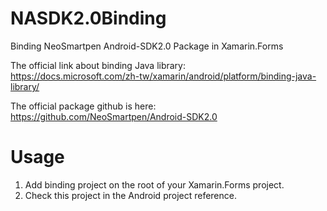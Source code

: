 # NASDK2.0Binding
Binding NeoSmartpen Android-SDK2.0 Package in Xamarin.Forms

The official link about binding Java library:  
https://docs.microsoft.com/zh-tw/xamarin/android/platform/binding-java-library/
  
The official package github is here:  
https://github.com/NeoSmartpen/Android-SDK2.0

# Usage
1. Add binding project on the root of your Xamarin.Forms project.  
2. Check this project in the Android project reference.
